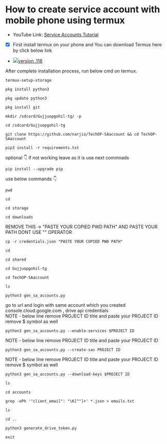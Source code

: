 #  How to create service account with mobile phone using termux
- YouTube Link: [Service Accounts Tutorial](https://youtu.be/HzpOwbMHoAY)
- [x] First install termux on your phone and You can download Termux here by click below link
- [![](https://telegra.ph/file/86bdd0fcc9094cc5a84b3.png)version .118](https://new6.gdtot.cfd/file/101739646)

After complete installation process, run below cmd on termux.
```
termux-setup-storage
```
```
pkg install python3
```
```
pkg update python3
```
```
pkg install git
```
```
mkdir /sdcard/Gujjuopgohil-tg/ -p
```
```
cd /sdcard/Gujjuopgohil-tg
```
```
git clone https://github.com/narjio/TechOP-SAaccount && cd TechOP-SAaccount
```
```
pip3 install -r requirements.txt
```
optional 👇 if not working leave as it is use next commnads
```
pip install --upgrade pip
```
use below commands 👇
```
pwd
```
```
cd
```
```
cd storage
```
```
cd downloads
```
REMOVE THIS -> "PASTE YOUR COPIED PWD PATH" AND PASTE YOUR PATH DONT USE "" OPERATOR 
```
cp -r credentials.json "PASTE YOUR COPIED PWD PATH"
```
```
cd
```
```
cd shared
```
```
cd Gujjuopgohil-tg
```
```
cd TechOP-SAaccount
```
```
ls
```
```
python3 gen_sa_accounts.py
```
go to url and login with same account which you created console.cloud.google.com , drive api credentials  
NOTE - below line remove PROJECT ID title and paste your PROJECT ID remove $ symbol as well
```
python3 gen_sa_accounts.py --enable-services $PROJECT ID
```
NOTE - below line remove PROJECT ID title and paste your PROJECT ID 
```
python3 gen_sa_accounts.py --create-sas PROJECT ID
```
NOTE - below line remove PROJECT ID title and paste your PROJECT ID remove $ symbol as well
```
python3 gen_sa_accounts.py --download-keys $PROJECT ID
```
```
ls
```
```
cd accounts
```
```
grep -oPh '"client_email": "\K[^"]+' *.json > emails.txt
```
```
ls
```
```
cd ..
```
```
python3 generate_drive_token.py
```
```
exit
```




